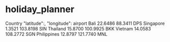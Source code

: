 # holiday_planner




                                                                                                       
Country "latitude":,	"longitude":     airport 
  Bali        22.6486         88.3411           DPS
  Singapore   1.3521          103.8198          SIN
  Thailand    15.8700         100.9925          BKK
  Vietnam     14.0583         108.2772          SGN
  Philippines  12.8797        121.7740          MNL
  
